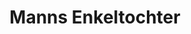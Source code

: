 ---
title: "Manns Enkeltochter"
url: /ebersbach-an-der-fils/manns-enkeltochter/
shop: Spirituosen
---